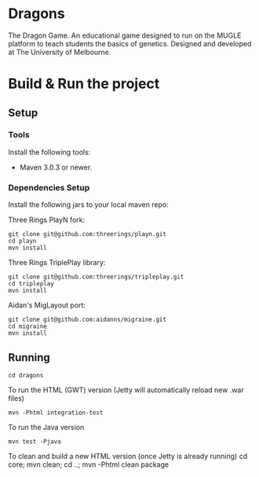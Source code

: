 # Dragons

The Dragon Game. An educational game designed to run on the MUGLE platform to teach students the basics of genetics. Designed and developed at The University of Melbourne.

# Build & Run the project

## Setup

### Tools

Install the following tools:

- Maven 3.0.3 or newer.

### Dependencies Setup

Install the following jars to your local maven repo:

Three Rings PlayN fork:

	git clone git@github.com:threerings/playn.git
	cd playn
	mvn install

Three Rings TriplePlay library:

	git clone git@github.com:threerings/tripleplay.git
	cd tripleplay
	mvn install

Aidan's MigLayout port:

	git clone git@github.com:aidanns/migraine.git
	cd migraine
	mvn install

## Running

    cd dragons

To run the HTML (GWT) version (Jetty will automatically reload new .war files)

	mvn -Phtml integration-test

To run the Java version

	mvn test -Pjava

To clean and build a new HTML version (once Jetty is already running)
    cd core; mvn clean; cd ..; mvn -Phtml clean package





